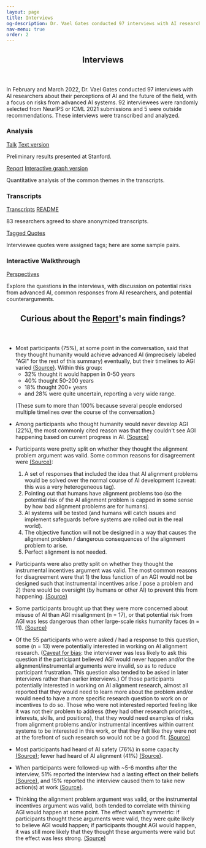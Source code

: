 ```yaml
---
layout: page
title: Interviews
og-description: Dr. Vael Gates conducted 97 interviews with AI researchers about their perceptions of AI and the future of the field, with a focus on risks from advanced AI systems. We present analysis, transcripts, and an interactive walkthrough of the researchers' perspectives.
nav-menu: true
order: 2
---
```


<!-- Main -->
<div id="main" class="alt">

<!-- One -->
<section id="one">
	<div class="inner">
		<header class="major">
			<h1>Interviews</h1>
		</header>

<!-- Content -->
<p> In February and March 2022, Dr. Vael Gates conducted 97 interviews with AI researchers about their perceptions of AI and the future of the field, with a focus on risks from advanced AI systems. 92 interviewees were randomly selected from NeurIPS or ICML 2021 submissions and 5 were outside recommendations. These interviews were transcribed and analyzed. </p>

<!-- <div class="row full-width">
	<div class="interviews-grid"> -->
<div class="row">
	<div class="4u 12u$(medium)">
			<h3 class="h3-smaller">Analysis</h3>
			<a href="https://hai.stanford.edu/events/hai-weekly-seminar-vael-gates" class="button special fit">Talk</a>
			<a href="https://docs.google.com/document/d/1ZwB7sD7VKY2LRCzK8Qr-L2gqEdAeXarEfhKKs0YgqcM/edit?usp=sharing" class="button small fit">Text version</a>
			<div class="box">
				<p>Preliminary results presented at Stanford.</p>
			</div>
			<!-- <a href="#main_report" class="button special fit">Report</a> -->
			<a href="analyze_transcripts_static.html" class="button special fit">Report</a>
			<a href="analyze_transcripts.html" class="button fit small">Interactive graph version</a>
			<div class="box">
				<p>Quantitative analysis of the common themes in the transcripts.</p>
			</div>
		</div>
		<div class="4u 12u$(medium)">
			<h3 class="h3-smaller">Transcripts</h3>
			<a href="https://drive.google.com/drive/folders/1qNN6GpAl6a4KswxnJcdhN4fqnMQgZ9Vg?usp=sharing" class="button special fit">Transcripts</a>
			<a href="https://docs.google.com/document/d/1q6-hUgIz-4H8AzejXqqtgX6uvw6w9EwMYtm9KRRYWro/edit?usp=sharing" class="button fit small">README</a>
			<div class="box">
				<p>83 researchers agreed to share anonymized transcripts.</p>
			</div>
			<a href="https://docs.google.com/spreadsheets/d/1FlBcctFLWTYY3NiIklgcuQtVYxuU-plDmUeQjn-2Cfk/edit?usp=sharing" class="button fit">Tagged Quotes</a>
			<div class="box">
				<p>Interviewee quotes were assigned tags; here are some sample pairs.</p>
			</div>
		</div>
		<div class="4u$ 12u$(medium)">
			<h3 class="h3-smaller">Interactive Walkthrough</h3>
			<a href="{{site.baseurl}}{% link perspectives/introduction.html %}" class="button special fit">Perspectives</a>
			<div class="box">
				<p>Explore the questions in the interviews, with discussion on potential risks from advanced AI, common responses from AI researchers, and potential counterarguments. </p>
			</div>
		</div>
</div>

</div>
</section>


<section id="report-main-findings" class="bg-gray">
	<div class="inner">
	<header class="major">
		<h2>Curious about the <a href="analyze_transcripts_static.html" class="button special xsmall">Report</a>'s main findings?</h2>
	</header>

<ul>
<li>Most participants (75%), at some point in the conversation, said that they thought humanity would achieve advanced AI (imprecisely labeled "AGI" for the rest of this summary) eventually, but their timelines to AGI varied <a href="analyze_transcripts_static.html#when-will-we-get-agi">(Source)</a>. Within this group:
	<ul>
	<li>32% thought it would happen in 0-50 years</li>
	<li>40% thought 50-200 years</li>
	<li>18% thought 200+ years</li>
	<li>and 28% were quite uncertain, reporting a very wide range.</li>
	</ul>	
	<p>(These sum to more than 100% because several people endorsed multiple timelines over the course of the conversation.)</p>
</li>
<li><p>Among participants who thought humanity would never develop AGI (22%), the most commonly cited reason was that they couldn't see AGI happening based on current progress in AI. <a href="analyze_transcripts_static.html#when-will-we-get-agi">(Source)</a></p></li>
<li>Participants were pretty split on whether they thought the alignment problem argument was valid. Some common reasons for disagreement were <a href="analyze_transcripts_static.html#alignment-problem">(Source)</a>:
</li>      
<ol>
	<li>A set of responses that included the idea that AI alignment problems would be solved over the normal course of AI development (caveat: this was a very heterogeneous tag).</li>
	<li>Pointing out that humans have alignment problems too (so the potential risk of the AI alignment problem is capped in some sense by how bad alignment problems are for humans).</li>
	<li>AI systems will be tested (and humans will catch issues and implement safeguards before systems are rolled out in the real world).</li>
	<li>The objective function will not be designed in a way that causes the alignment problem / dangerous consequences of the alignment problem to arise.</li>
	<li>Perfect alignment is not needed.</li> 
</ol>
<li><p> Participants were also pretty split on whether they thought the instrumental incentives argument was valid. The most common reasons for disagreement were that 1) the loss function of an AGI would not be designed such that instrumental incentives arise / pose a problem and 2) there would be oversight (by humans or other AI) to prevent this from happening. <a href="analyze_transcripts_static.html#instrumental-incentives">(Source)</a></p></li> 
<li><p> Some participants brought up that they were more concerned about misuse of AI than AGI misalignment (n = 17), or that potential risk from AGI was less dangerous than other large-scale risks humanity faces (n = 11). <a href="analyze_transcripts_static.html#merged-extended-discussion">(Source)</a></p></li>
<li><p> Of the 55 participants who were asked / had a response to this question, some (n = 13) were potentially interested in working on AI alignment research. (<a href="analyze_transcripts_static.html#work-on-this_about-this-variable">Caveat for bias</a>: the interviewer was less likely to ask this question if the participant believed AGI would never happen and/or the alignment/instrumental arguments were invalid, so as to reduce participant frustration. This question also tended to be asked in later interviews rather than earlier interviews.) Of those participants potentially interested in working on AI alignment research, almost all reported that they would need to learn more about the problem and/or would need to have a more specific research question to work on or incentives to do so. Those who were not interested reported feeling like it was not their problem to address (they had other research priorities, interests, skills, and positions), that they would need examples of risks from alignment problems and/or instrumental incentives within current systems to be interested in this work, or that they felt like they were not at the forefront of such research so would not be a good fit. <a href="analyze_transcripts_static.html#work-on-this">(Source)</a></p></li>
<li><p> Most participants had heard of AI safety (76%) in some capacity <a href="analyze_transcripts_static.html#heard-of-ai-safety">(Source)</a>; fewer had heard of AI alignment (41%) <a href="analyze_transcripts_static.html#heard-of-ai-alignment">(Source)</a>.</p></li> 
<li><p> When participants were followed-up with ~5-6 months after the interview, 51% reported the interview had a lasting effect on their beliefs <a href="analyze_transcripts_static.html#lasting-effects">(Source)</a>, and 15% reported the interview caused them to take new action(s) at work <a href="analyze_transcripts_static.html#new-actions">(Source)</a>.</p></li> 
<li><p> Thinking the alignment problem argument was valid, or the instrumental incentives argument was valid, both tended to correlate with thinking AGI would happen at some point. The effect wasn't symmetric: if participants thought these arguments were valid, they were quite likely to believe AGI would happen; if participants thought AGI would happen, it was still more likely that they thought these arguments were valid but the effect was less strong. <a href="analyze_transcripts_static.html#main-questions-x-main-questions">(Source)</a> </p></li>
</ul>


  </div>
</section>
</div>

